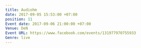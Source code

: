 ```yaml
---
title: Audiohm
date: 2017-09-05 15:53:00 +07:00
position: 11
Event date: 2017-09-06 21:00:00 +07:00
Venue: DeN
Event URL: https://www.facebook.com/events/131977970755933
Genre: live
---
```



